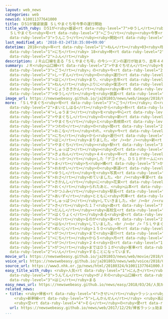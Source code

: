 ```yaml
---
layout: web_news
categories: web
newsid: k10011377641000
title: Ｄ51が雄姿披露 ＳＬやまぐち号今季の運行開始
title_with_ruby: Ｄ51が<ruby>雄姿<rt data-ruby-level="7">ゆうし</rt></ruby><ruby>披露<rt data-ruby-level="7">ひろう</rt></ruby>
  ＳＬやまぐち<ruby>号<rt data-ruby-level="3">ごう</rt></ruby><ruby>今季<rt data-ruby-level="4">こんき</rt></ruby>の<ruby>運行<rt
  data-ruby-level="3">うんこう</rt></ruby><ruby>開始<rt data-ruby-level="3">かいし</rt></ruby>
last_modified_at: '2018-03-24T18:35:00+09:00'
datetime: 2018<ruby>年<rt data-ruby-level="1">ねん</rt></ruby>03<ruby>月<rt data-ruby-level="1">がつ</rt></ruby>24<ruby>日<rt
  data-ruby-level="1">にち</rt></ruby> 18<ruby>時<rt data-ruby-level="2">じ</rt></ruby>35<ruby>分<rt
  data-ruby-level="2">ふん</rt></ruby>
description: ＪＲ山口線を走る「ＳＬやまぐち号」の今シーズンの運行が始まり、去年４４年ぶりに復活した蒸気機関車Ｄ５１が雄姿を披露しました。
summary: ＪＲ<ruby>山口線<rt data-ruby-level="2">やまぐちせん</rt></ruby>を<ruby>走<rt data-ruby-level="2">はし</rt></ruby>る「ＳＬやまぐち<ruby>号<rt
  data-ruby-level="3">ごう</rt></ruby>」の<ruby>今<rt data-ruby-level="2">こん</rt></ruby><ruby>シーズン<rt
  data-ruby-level="2">しーずん</rt></ruby>の<ruby>運行<rt data-ruby-level="3">うんこう</rt></ruby>が<ruby>始<rt
  data-ruby-level="3">はじ</rt></ruby>まり、<ruby>去年<rt data-ruby-level="3">きょねん</rt></ruby>４４<ruby>年<rt
  data-ruby-level="1">ねん</rt></ruby>ぶりに<ruby>復活<rt data-ruby-level="5">ふっかつ</rt></ruby>した<ruby>蒸気機関<rt
  data-ruby-level="6">じょうききかん</rt></ruby><ruby>車<rt data-ruby-level="1">しゃ</rt></ruby>Ｄ５１が<ruby>雄姿<rt
  data-ruby-level="7">ゆうし</rt></ruby>を<ruby>披露<rt data-ruby-level="7">ひろう</rt></ruby>しました。
image_url: https://newswebeasy.github.io/ja201803/news/web/image/2018/03/24/K10011377641_1803241854_1803241855_01_02.jpg
more: 「ＳＬやまぐち<ruby>号<rt data-ruby-level="3">ごう</rt></ruby>」の<ruby>運行<rt data-ruby-level="3">うんこう</rt></ruby>は<ruby>毎年春<rt
  data-ruby-level="2">まいとしはる</rt></ruby>から<ruby>秋<rt data-ruby-level="2">あき</rt></ruby>の<ruby>週末<rt
  data-ruby-level="4">しゅうまつ</rt></ruby>を<ruby>中心<rt data-ruby-level="2">ちゅうしん</rt></ruby>に、<ruby>山口市<rt
  data-ruby-level="2">やまぐちし</rt></ruby>の<ruby>新<rt data-ruby-level="2">しん</rt></ruby><ruby>山口<rt
  data-ruby-level="1">やまぐち</rt></ruby>と<ruby>島根県<rt data-ruby-level="3">しまねけん</rt></ruby>の<ruby>津和野<rt
  data-ruby-level="7">つわの</rt></ruby>の<ruby>間<rt data-ruby-level="2">あいだ</rt></ruby>で<ruby>行<rt
  data-ruby-level="2">おこな</rt></ruby>われ、<ruby>今<rt data-ruby-level="2">いま</rt></ruby>シーズンは２４<ruby>日<rt
  data-ruby-level="1">にち</rt></ruby>から<ruby>運行<rt data-ruby-level="3">うんこう</rt></ruby>が<ruby>始<rt
  data-ruby-level="3">はじ</rt></ruby>まりました。<br /><br /><ruby>新<rt data-ruby-level="2">しん</rt></ruby><ruby>山口<rt
  data-ruby-level="1">やまぐち</rt></ruby><ruby>駅<rt data-ruby-level="3">えき</rt></ruby>での<ruby>出発<rt
  data-ruby-level="3">しゅっぱつ</rt></ruby><ruby>式<rt data-ruby-level="3">しき</rt></ruby>では、<ruby>去年<rt
  data-ruby-level="3">きょねん</rt></ruby>４４<ruby>年<rt data-ruby-level="1">ねん</rt></ruby>ぶりに<ruby>復活<rt
  data-ruby-level="5">ふっかつ</rt></ruby>した「デゴイチ」、Ｄ５１がホームに<ruby>現<rt data-ruby-level="5">あらわ</rt></ruby>れると、<ruby>待<rt
  data-ruby-level="5">ま</rt></ruby>ち<ruby>構<rt data-ruby-level="5">かま</rt></ruby>えていた<ruby>大勢<rt
  data-ruby-level="5">おおぜい</rt></ruby>の<ruby>鉄道<rt data-ruby-level="3">てつどう</rt></ruby>ファンなどがその<ruby>雄姿<rt
  data-ruby-level="7">ゆうし</rt></ruby>を<ruby>写真<rt data-ruby-level="3">しゃしん</rt></ruby>に<ruby>収<rt
  data-ruby-level="6">おさ</rt></ruby>めていました。<br /><ruby>車掌<rt data-ruby-level="7">しゃしょう</rt></ruby>と<ruby>機関士<rt
  data-ruby-level="4">きかんし</rt></ruby>に<ruby>花束<rt data-ruby-level="4">はなたば</rt></ruby>が<ruby>贈<rt
  data-ruby-level="7">おく</rt></ruby>られたあと、<ruby>山本<rt data-ruby-level="1">やまもと</rt></ruby><ruby>勝文<rt
  data-ruby-level="7">かつふみ</rt></ruby><ruby>駅長<rt data-ruby-level="3">えきちょう</rt></ruby>の<ruby>合図<rt
  data-ruby-level="2">あいず</rt></ruby>とともに<ruby>列車<rt data-ruby-level="3">れっしゃ</rt></ruby>はゆっくりと<ruby>出発<rt
  data-ruby-level="3">しゅっぱつ</rt></ruby>していきました。<br /><br /><ruby>福岡<rt data-ruby-level="7">ふくおか</rt></ruby>から<ruby>来<rt
  data-ruby-level="2">き</rt></ruby>た１７<ruby>歳<rt data-ruby-level="7">さい</rt></ruby>の<ruby>男子<rt
  data-ruby-level="1">だんし</rt></ruby><ruby>高校生<rt data-ruby-level="2">こうこうせい</rt></ruby>は「<ruby>迫力<rt
  data-ruby-level="7">はくりょく</rt></ruby>ある<ruby>姿<rt data-ruby-level="6">すがた</rt></ruby>がかっこよくて<ruby>乗<rt
  data-ruby-level="3">の</rt></ruby>るのが<ruby>楽<rt data-ruby-level="2">たの</rt></ruby>しみです」と<ruby>話<rt
  data-ruby-level="2">はな</rt></ruby>していました。<br /><br />「ＳＬやまぐち<ruby>号<rt data-ruby-level="3">ごう</rt></ruby>」は、<ruby>明治<rt
  data-ruby-level="4">めいじ</rt></ruby>１５０<ruby>年<rt data-ruby-level="1">ねん</rt></ruby>にあたることしは１２<ruby>月<rt
  data-ruby-level="1">がつ</rt></ruby>まで<ruby>運行<rt data-ruby-level="3">うんこう</rt></ruby>され、このうち２４<ruby>日<rt
  data-ruby-level="1">にち</rt></ruby>から５<ruby>月<rt data-ruby-level="1">がつ</rt></ruby>までと、１１<ruby>月<rt
  data-ruby-level="1">がつ</rt></ruby>２４<ruby>日<rt data-ruby-level="1">にち</rt></ruby>から１２<ruby>月<rt
  data-ruby-level="1">がつ</rt></ruby>まではＤ５１が<ruby>客車<rt data-ruby-level="3">きゃくしゃ</rt></ruby>をけん<ruby>引<rt
  data-ruby-level="2">いん</rt></ruby>することになっています。
movie_url: https://newswebeasy.github.io/ja201803/news/web/movie/2018/03/24/k10011377641_201803242057_201803242306.mp4
voice_url: https://newswebeasy.github.io/ja201803/news/web/voice/2018/03/24/k10011377641_201803242057_201803242306.mp3
source_url: https://www3.nhk.or.jp/news/html/20180324/k10011377641000.html
easy_title_with_ruby: <ruby>人気<rt data-ruby-level="1">にんき</rt></ruby>がある「Ｄ５１」の<ruby>運転<rt
  data-ruby-level="3">うんてん</rt></ruby>がＪＲの<ruby>山口線<rt data-ruby-level="2">やまぐちせん</rt></ruby>で<ruby>始<rt
  data-ruby-level="3">はじ</rt></ruby>まる
easy_news_url: https://newswebeasy.github.io/news/easy/2018/03/26/人気があるD51の運転がJRの山口線で始まる
related_news:
- title: <ruby>帰省<rt data-ruby-level="4">きせい</rt></ruby>ラッシュ<ruby>始<rt data-ruby-level="3">はじ</rt></ruby>まる
    <ruby>新幹線<rt data-ruby-level="5">しんかんせん</rt></ruby> <ruby>高速<rt data-ruby-level="3">こうそく</rt></ruby>
    <ruby>空<rt data-ruby-level="4">そら</rt></ruby>の<ruby>便<rt data-ruby-level="4">びん</rt></ruby>
  url: https://newswebeasy.github.io/news/web/2017/12/29/帰省ラッシュ始まる-新幹線-高速-空の便
...
```

